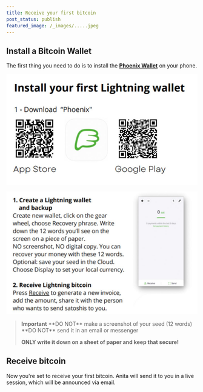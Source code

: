 ```yaml
---
title: Receive your first bitcoin
post_status: publish
featured_image: /_images/.....jpeg
---
```


## Install a Bitcoin Wallet

The first thing you need to do is to install the [**Phoenix Wallet**](https://phoenix.acinq.co/) on your phone.

![Scan the QR code to download the app](_images/Phoenix-qr-codes.jpeg)

![Open the app and follow instructions](_images/Phoenix-Install-Receive.jpeg)

<blockquote class="imp">
<i class="mpcs-quiz-icon"></i> <strong>Important</strong>
**DO NOT** make a screenshot of your seed (12 words)
**DO NOT** send it in an email or messenger

**ONLY write it down on a sheet of paper and keep that secure!**
</blockquote>

## Receive bitcoin

Now you're set to receive your first bitcoin. Anita will send it to you in a live session, which will be announced via email.

